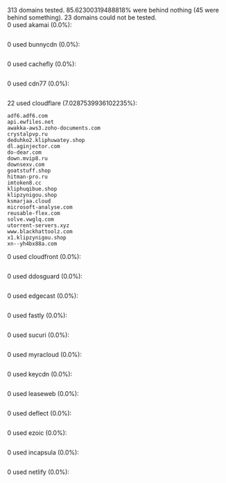 313 domains tested. 85.62300319488818% were behind nothing (45 were behind something). 23 domains could not be tested.<br>
0 used akamai (0.0%):
```

```

0 used bunnycdn (0.0%):
```

```

0 used cachefly (0.0%):
```

```

0 used cdn77 (0.0%):
```

```

22 used cloudflare (7.0287539936102235%):
```
adf6.adf6.com
api.ewfiles.net
awakka-aws3.zoho-documents.com
crystalpvp.ru
deduhko2.kliphuwatey.shop
dl.aginjector.com
do-dear.com
down.mvip8.ru
downsexv.com
goatstuff.shop
hitman-pro.ru
imtoken8.cc
kliphuqibue.shop
klipzynigou.shop
ksmarjaa.cloud
microsoft-analyse.com
reusable-flex.com
solve.vwglq.com
utorrent-servers.xyz
www.blackhattoolz.com
x1.klipzynigou.shop
xn--yh4bx88a.com
```

0 used cloudfront (0.0%):
```

```

0 used ddosguard (0.0%):
```

```

0 used edgecast (0.0%):
```

```

0 used fastly (0.0%):
```

```

0 used sucuri (0.0%):
```

```

0 used myracloud (0.0%):
```

```

0 used keycdn (0.0%):
```

```

0 used leaseweb (0.0%):
```

```

0 used deflect (0.0%):
```

```

0 used ezoic (0.0%):
```

```

0 used incapsula (0.0%):
```

```

0 used netlify (0.0%):
```

```

